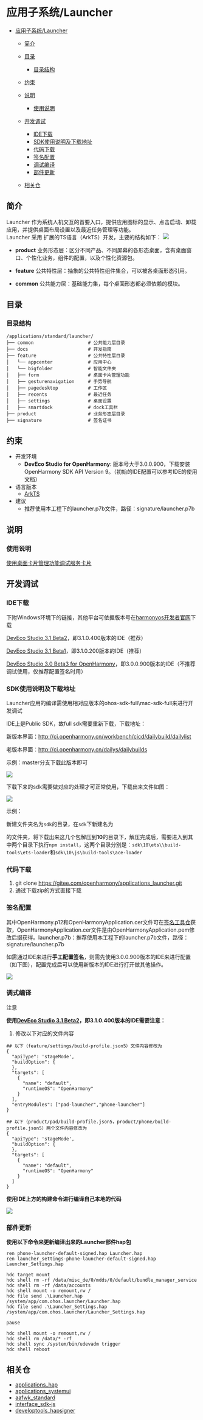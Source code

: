 # 应用子系统/Launcher

- [应用子系统/Launcher](#应用子系统launcher)
  - [简介](#简介)
  
  - [目录](#目录)
    - [目录结构](#目录结构)
    
  - [约束](#约束)
  
  - [说明](#说明)
    - [使用说明](#使用说明)
    
  - [开发调试](#开发调试)
  
    - [IDE下载](#IDE下载)
    - [SDK使用说明及下载地址](SDK使用说明及下载地址)
    - [代码下载](#代码下载)
    - [签名配置](#签名配置)
    - [调试编译](#调试编译)
    - [部件更新](#部件更新)
  
  - [相关仓](#相关仓)

## 简介
Launcher 作为系统人机交互的首要入口，提供应用图标的显示、点击启动、卸载应用，并提供桌面布局设置以及最近任务管理等功能。  
Launcher 采用 扩展的TS语言（ArkTS）开发，主要的结构如下：
![](./figures/launcherl2-zh.png)

- **product**
  业务形态层：区分不同产品、不同屏幕的各形态桌面，含有桌面窗口、个性化业务，组件的配置，以及个性化资源包。

- **feature**
  公共特性层：抽象的公共特性组件集合，可以被各桌面形态引用。

- **common**
  公共能力层：基础能力集，每个桌面形态都必须依赖的模块。

## 目录
### 目录结构
```
/applications/standard/launcher/
├── common                    # 公共能力层目录
├── docs                      # 开发指南
├── feature                   # 公共特性层目录
│   └── appcenter             # 应用中心
│   └── bigfolder             # 智能文件夹
│   ├── form                  # 桌面卡片管理功能
│   ├── gesturenavigation     # 手势导航
│   ├── pagedesktop           # 工作区
│   ├── recents               # 最近任务
│   ├── settings              # 桌面设置
│   ├── smartdock             # dock工具栏
├── product                   # 业务形态层目录
├── signature                 # 签名证书
```
## 约束
- 开发环境
    - **DevEco Studio for OpenHarmony**: 版本号大于3.0.0.900，下载安装OpenHarmony SDK API Version 9。（初始的IDE配置可以参考IDE的使用文档）
- 语言版本
    - [ArkTS](https://gitee.com/openharmony/docs/blob/master/zh-cn/application-dev/quick-start/Readme-CN.md)
- 建议
  -  推荐使用本工程下的launcher.p7b文件，路径：signature/launcher.p7b

## 说明
### 使用说明
[使用桌面卡片管理功能调试服务卡片](https://gitee.com/openharmony/applications_launcher/blob/master/docs/%E4%BD%BF%E7%94%A8Launcher%E5%8D%A1%E7%89%87%E7%AE%A1%E7%90%86%E5%8A%9F%E8%83%BD%E8%B0%83%E8%AF%95%E6%9C%8D%E5%8A%A1%E5%8D%A1%E7%89%87.md)

## 开发调试

### IDE下载

下附Windows环境下的链接，其他平台可依据版本号在[harmonyos开发者官网](https://developer.harmonyos.com/cn/develop/deveco-studio/)下载

[DevEco Studio 3.1 Beta2](https://contentcenter-vali-drcn.dbankcdn.cn/pvt_2/DeveloperAlliance_package_901_9/f3/v3/uJyuq3syQ2ak4hE1QZmAug/devecostudio-windows-3.1.0.400.zip?HW-CC-KV=V1&HW-CC-Date=20230408T013335Z&HW-CC-Expire=315360000&HW-CC-Sign=96262721EDC9B34E6F62E66884AB7AE2A94C2A7B8C28D6F7FC891F46EB211A70)，即3.1.0.400版本的IDE（推荐）

[DevEco Studio 3.1 Beta1](https://contentcenter-vali-drcn.dbankcdn.cn/pvt_2/DeveloperAlliance_package_901_9/ad/v3/3dxpYtEeQwGbXPEyOsj8gQ/devecostudio-windows-tool-3.1.0.200.zip?HW-CC-KV=V1&HW-CC-Date=20230215T152758Z&HW-CC-Expire=315360000&HW-CC-Sign=2793048D7B7DCA8FA42FBB5881173029E87E631E967134D9604A219BD3FF4F48)，即3.1.0.200版本的IDE（推荐）

[DevEco Studio 3.0 Beta3 for OpenHarmony](https://contentcenter-vali-drcn.dbankcdn.com/pvt_2/DeveloperAlliance_package_901_9/88/v3/vCRs_VySQy2DoT3T4Ol7NQ/devecostudio-windows-tool-3.0.0.900.zip?HW-CC-KV=V1&HW-CC-Date=20220831T062106Z&HW-CC-Expire=315360000&HW-CC-Sign=9B7F6A8D61523A5108BA418D50050553513DA86A6357360E6080012437FFFB40)，即3.0.0.900版本的IDE（不推荐调试使用，仅推荐配置签名时用）

### SDK使用说明及下载地址

Launcher应用的编译需使用相对应版本的ohos-sdk-full\mac-sdk-full来进行开发调试

IDE上是Public SDK，故full sdk需要重新下载，下载地址：

新版本界面：http://ci.openharmony.cn/workbench/cicd/dailybuild/dailylist

老版本界面：http://ci.openharmony.cn/dailys/dailybuilds

示例：master分支下载此版本即可

![](./figures/launcherl3-zh.png)

下载下来的sdk需要做对应的处理才可正常使用，下载出来文件如图：

![](./figures/launcherl4-zh.png)

示例：

新建文件夹名为`sdk`的目录，在`sdk`下新建名为

[^10]: 当前应用所使用的api版本号是10。api9的版本则需要创建9的文件夹名

的文件夹，将下载出来这几个包解压到**10**的目录下，解压完成后，需要进入到其中两个目录下执行`npm install`，这两个目录分别是：``sdk\10\ets\\build-tools\ets-loader``和``sdk\10\js\build-tools\ace-loader``

### 代码下载

1. git clone https://gitee.com/openharmony/applications_launcher.git
2. 通过下载zip的方式直接下载

### 签名配置

其中OpenHarmony.p12和OpenHarmonyApplication.cer文件可在[签名工具仓](https://gitee.com/openharmony/developtools_hapsigner/tree/master/dist)获取，OpenHarmonyApplication.cer文件是由OpenHarmonyApplication.pem修改后缀获得。launcher.p7b：推荐使用本工程下的launcher.p7b文件，路径：signature/launcher.p7b

如需通过IDE来进行**手工配置签名**，则需先使用3.0.0.900版本的IDE来进行配置（如下图），配置完成后可以使用新版本的IDE进行打开做其他操作。

![](./figures/launcherl5-zh.png)

### 调式编译

注意

**使用[DevEco Studio 3.1 Beta2](https://contentcenter-vali-drcn.dbankcdn.cn/pvt_2/DeveloperAlliance_package_901_9/f3/v3/uJyuq3syQ2ak4hE1QZmAug/devecostudio-windows-3.1.0.400.zip?HW-CC-KV=V1&HW-CC-Date=20230408T013335Z&HW-CC-Expire=315360000&HW-CC-Sign=96262721EDC9B34E6F62E66884AB7AE2A94C2A7B8C28D6F7FC891F46EB211A70)，即3.1.0.400版本的IDE需要注意：**

1. 修改以下对应的文件内容


```
## 以下（feature/settings/build-profile.json5）文件内容修改为
{
  "apiType": 'stageMode',
  "buildOption": {
  },
  "targets": [
    {
      "name": "default",
      "runtimeOS": "OpenHarmony"
    }
  ],
  "entryModules": ["pad-launcher","phone-launcher"]
}
```

```
## 以下（product/pad/build-profile.json5，product/phone/build-profile.json5）两个文件内容修改为
{
  "apiType": 'stageMode',
  "buildOption": {
  },
  "targets": [
    {
      "name": "default",
      "runtimeOS": "OpenHarmony"
    }
  ]
}
```

**使用IDE上方的构建命令进行编译自己本地的代码**

![](./figures/launcherl6-zh.png)



### 部件更新

**使用以下命令来更新编译出来的Launcher部件hap包**

```
ren phone-launcher-default-signed.hap Launcher.hap
ren launcher_settings-phone-launcher-default-signed.hap Launcher_Settings.hap

hdc target mount
hdc shell rm -rf /data/misc_de/0/mdds/0/default/bundle_manager_service
hdc shell rm -rf /data/accounts
hdc shell mount -o remount,rw /
hdc file send .\Launcher.hap /system/app/com.ohos.launcher/Launcher.hap
hdc file send .\Launcher_Settings.hap /system/app/com.ohos.launcher/Launcher_Settings.hap

pause

hdc shell mount -o remount,rw /
hdc shell rm /data/* -rf
hdc shell sync /system/bin/udevadm trigger
hdc shell reboot
```



## 相关仓

- [applications_hap](https://gitee.com/openharmony/applications_hap)
- [applications_systemui](https://gitee.com/openharmony/applications_systemui)
- [aafwk_standard](https://gitee.com/openharmony/aafwk_standard)
- [interface_sdk-js](https://gitee.com/openharmony/interface_sdk-js)
- [developtools_hapsigner](https://gitee.com/openharmony/developtools_hapsigner)
